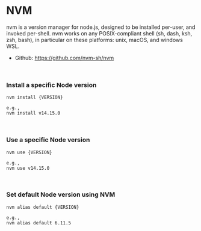 # NVM

nvm is a version manager for node.js, designed to be installed per-user, and invoked per-shell. 
nvm works on any POSIX-compliant shell (sh, dash, ksh, zsh, bash), in particular on these platforms: unix, macOS, and windows WSL.

- Github: https://github.com/nvm-sh/nvm

<br/>

### Install a specific Node version
```
nvm install {VERSION}

e.g., 
nvm install v14.15.0
```

<br/>

### Use a specific Node version
```
nvm use {VERSION}

e.g., 
nvm use v14.15.0
```

<br/>

### Set default Node version using NVM
```
nvm alias default {VERSION}

e.g., 
nvm alias default 6.11.5
```
